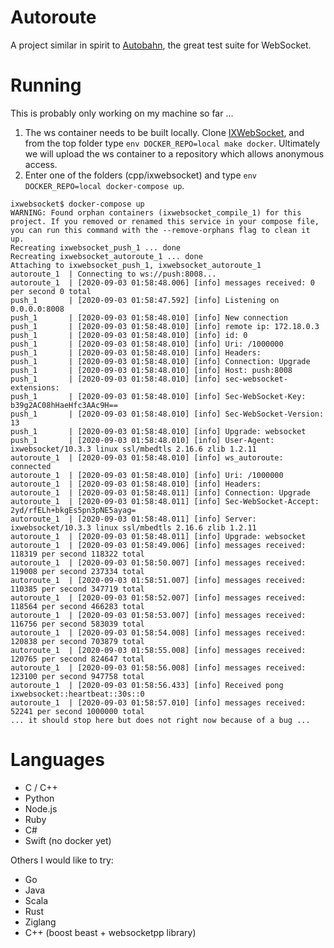 # Autoroute

A project similar in spirit to [Autobahn](https://crossbar.io/autobahn/), the great test suite for WebSocket.

# Running

This is probably only working on my machine so far ...

1. The ws container needs to be built locally. Clone [IXWebSocket](https://github.com/machinezone/IXWebSocket), and from the top folder type `env DOCKER_REPO=local make docker`. Ultimately we will upload the ws container to a repository which allows anonymous access.
2. Enter one of the folders (cpp/ixwebsocket) and type `env DOCKER_REPO=local docker-compose up`.

```
ixwebsocket$ docker-compose up
WARNING: Found orphan containers (ixwebsocket_compile_1) for this project. If you removed or renamed this service in your compose file, you can run this command with the --remove-orphans flag to clean it up.
Recreating ixwebsocket_push_1 ... done
Recreating ixwebsocket_autoroute_1 ... done
Attaching to ixwebsocket_push_1, ixwebsocket_autoroute_1
autoroute_1  | Connecting to ws://push:8008...
autoroute_1  | [2020-09-03 01:58:48.006] [info] messages received: 0 per second 0 total
push_1       | [2020-09-03 01:58:47.592] [info] Listening on 0.0.0.0:8008
push_1       | [2020-09-03 01:58:48.010] [info] New connection
push_1       | [2020-09-03 01:58:48.010] [info] remote ip: 172.18.0.3
push_1       | [2020-09-03 01:58:48.010] [info] id: 0
push_1       | [2020-09-03 01:58:48.010] [info] Uri: /1000000
push_1       | [2020-09-03 01:58:48.010] [info] Headers:
push_1       | [2020-09-03 01:58:48.010] [info] Connection: Upgrade
push_1       | [2020-09-03 01:58:48.010] [info] Host: push:8008
push_1       | [2020-09-03 01:58:48.010] [info] sec-websocket-extensions: 
push_1       | [2020-09-03 01:58:48.010] [info] Sec-WebSocket-Key: b39g2AC08hHaeHfc3AAc9H==
push_1       | [2020-09-03 01:58:48.010] [info] Sec-WebSocket-Version: 13
push_1       | [2020-09-03 01:58:48.010] [info] Upgrade: websocket
push_1       | [2020-09-03 01:58:48.010] [info] User-Agent: ixwebsocket/10.3.3 linux ssl/mbedtls 2.16.6 zlib 1.2.11
autoroute_1  | [2020-09-03 01:58:48.010] [info] ws_autoroute: connected
autoroute_1  | [2020-09-03 01:58:48.010] [info] Uri: /1000000
autoroute_1  | [2020-09-03 01:58:48.010] [info] Headers:
autoroute_1  | [2020-09-03 01:58:48.011] [info] Connection: Upgrade
autoroute_1  | [2020-09-03 01:58:48.011] [info] Sec-WebSocket-Accept: 2yd/rfELh+bkgEs5pn3pNE5ayag=
autoroute_1  | [2020-09-03 01:58:48.011] [info] Server: ixwebsocket/10.3.3 linux ssl/mbedtls 2.16.6 zlib 1.2.11
autoroute_1  | [2020-09-03 01:58:48.011] [info] Upgrade: websocket
autoroute_1  | [2020-09-03 01:58:49.006] [info] messages received: 118319 per second 118322 total
autoroute_1  | [2020-09-03 01:58:50.007] [info] messages received: 119008 per second 237334 total
autoroute_1  | [2020-09-03 01:58:51.007] [info] messages received: 110385 per second 347719 total
autoroute_1  | [2020-09-03 01:58:52.007] [info] messages received: 118564 per second 466283 total
autoroute_1  | [2020-09-03 01:58:53.007] [info] messages received: 116756 per second 583039 total
autoroute_1  | [2020-09-03 01:58:54.008] [info] messages received: 120838 per second 703879 total
autoroute_1  | [2020-09-03 01:58:55.008] [info] messages received: 120765 per second 824647 total
autoroute_1  | [2020-09-03 01:58:56.008] [info] messages received: 123100 per second 947758 total
autoroute_1  | [2020-09-03 01:58:56.433] [info] Received pong ixwebsocket::heartbeat::30s::0
autoroute_1  | [2020-09-03 01:58:57.010] [info] messages received: 52241 per second 1000000 total
... it should stop here but does not right now because of a bug ...
```

# Languages

* C / C++
* Python
* Node.js
* Ruby
* C#
* Swift (no docker yet)

Others I would like to try:

* Go
* Java
* Scala
* Rust
* Ziglang
* C++ (boost beast + websocketpp library)
